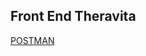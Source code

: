 ## Front End Theravita
[POSTMAN](https://www.postman.com/theravita/workspace/theravita/request/30232619-f4113e28-ad1b-4474-8af6-b5a9d8ccc601?action=share&creator=30232619&ctx=documentation)
